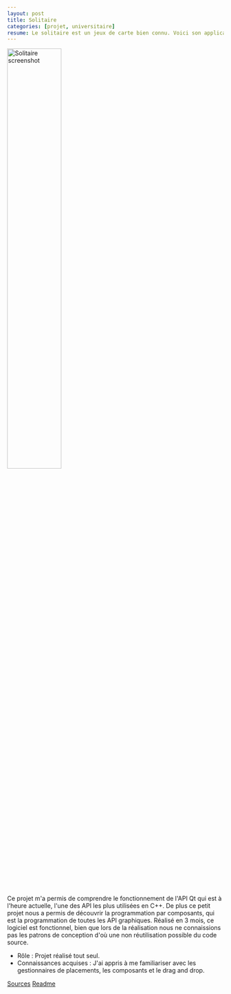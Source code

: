 ```yaml
---
layout: post
title: Solitaire
categories: [projet, universitaire]
resume: Le solitaire est un jeux de carte bien connu. Voici son application en C++.
---
```

<img src="http://man.lydiman.net/cv/C++/Solitaire/Capture.png" alt="Solitaire screenshot" width="50%" />

Ce projet m'a permis de comprendre le fonctionnement de l'API Qt qui est à l'heure actuelle, l'une des API les plus utilisées en C++. De plus ce petit projet nous a permis de découvrir la programmation par composants, qui est la programmation de toutes les API graphiques. Réalisé en 3 mois, ce logiciel est fonctionnel, bien que lors de la réalisation nous ne connaissions pas les patrons de conception d'où une non réutilisation possible du code source.

* Rôle : Projet réalisé tout seul.
* Connaissances acquises : J'ai appris à me familiariser avec les gestionnaires de placements, les composants et le drag and drop.

<a href="http://man.lydiman.net/cv/C++/Solitaire/Solitaire.zip" target="_blank">Sources</a>
<a href="http://man.lydiman.net/cv/C++/Solitaire/ALire" target="_blank">Readme</a>

